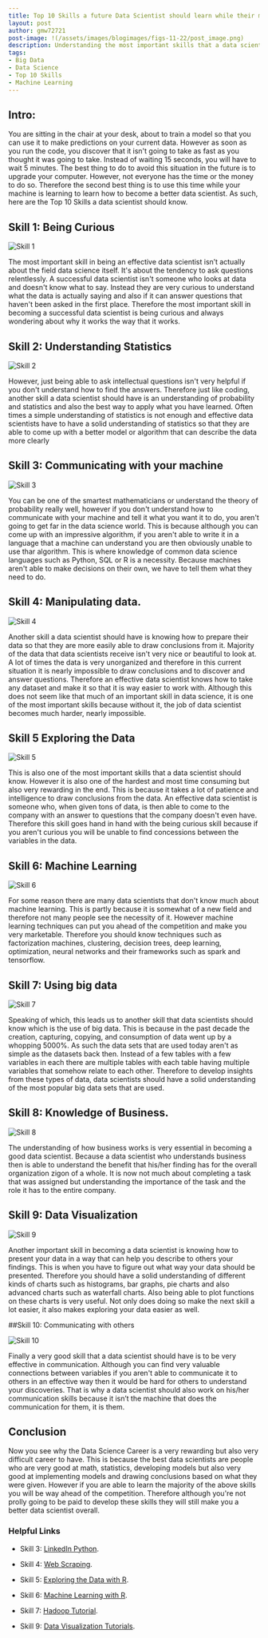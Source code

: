 ```yaml
---
title: Top 10 Skills a future Data Scientist should learn while their machine is also learning.
layout: post
author: gmw72721
post-image: !(/assets/images/blogimages/figs-11-22/post_image.png)
description: Understanding the most important skills that a data scientist should have
tags:
- Big Data 
- Data Science 
- Top 10 Skills
- Machine Learning
---
```


## Intro:

You are sitting in the chair at your desk, about to train a model so that you can use it to make predictions on your current data. However as soon as you run the code, you discover that it isn't going to take as fast as you thought it was going to take. Instead of waiting 15 seconds, you will have to wait 5 minutes. The best thing to do to avoid this situation in the future is to upgrade your computer. However, not everyone has the time or the money to do so. Therefore the second best thing is to use this time while your machine is learning to learn how to become a better data scientist. As such, here are the Top 10 Skills a data scientist should know.


## Skill 1: Being Curious

![Skill 1](/assets/images/blogimages/figs-11-22/skill1.jpg)

The most important skill in being an effective data scientist isn’t actually about the field data science itself. It's about the tendency to ask questions relentlessly. A successful data scientist isn't someone who looks at data and doesn't know what to say. Instead they are very curious to understand what the data is actually saying and also if it can answer questions that haven't been asked in the first place. Therefore the most important skill in becoming a successful data scientist is being curious and always wondering about why it works the way that it works.



## Skill 2: Understanding Statistics

![Skill 2](/assets/images/blogimages/figs-11-22/skill2.png)

However, just being able to ask intellectual questions isn't very helpful if you don't understand how to find the answers. Therefore just like coding, another skill a data scientist should have is an understanding of probability and statistics and also the best way to apply what you have learned. Often times a simple understanding of statistics is not enough and effective data scientists have to have a solid understanding of statistics so that they are able to come up with a better model or algorithm that can describe the data more clearly


## Skill 3: Communicating with your machine

![Skill 3](/assets/images/blogimages/figs-11-22/skill3.jpg)

You can be one of the smartest mathematicians or understand the theory of probability really well, however if you don't understand how to communicate with your machine and tell it what you want it to do, you aren't going to get far in the data science world. This is because although you can come up with an impressive algorithm, if you aren't able to write it in a language that a machine can understand you are then obviously unable to use thar algorithm. This is where knowledge of common data science languages such as Python, SQL or R is a necessity. Because machines aren't able to make decisions on their own, we have to tell them what they need to do.

## Skill 4: Manipulating data.

![Skill 4](/assets/images/blogimages/figs-11-22/skill4.png)

Another skill a data scientist should have is knowing how to prepare their data so that they are more easily able to draw conclusions from it. Majority of the data that data scientists receive isn't very nice or  beautiful to look at. A lot of times the data is very unorganized and therefore in this current situation it is nearly impossible to draw conclusions and to discover and answer questions. Therefore an effective data scientist knows how to take any dataset and make it so that it is way easier to work with. Although this does not seem like that much of an important skill in data science, it is one of the most important skills because without it, the job of data scientist becomes much harder, nearly impossible. 

## Skill 5 Exploring the Data 

![Skill 5](/assets/images/blogimages/figs-11-22/skill5.png)

This is also one of the most important skills that a data scientist should know. However it is also one of the hardest and most time consuming but also very rewarding in the end. This is because it takes a lot of patience and intelligence to draw conclusions from the data. An effective data scientist is someone who, when given tons of data, is then able to come to the company with an answer to questions that the company doesn't even have. Therefore this skill goes hand in hand with the being curious skill because if you aren't curious you will be unable to find concessions between the variables in the data.

## Skill 6: Machine Learning

![Skill 6](/assets/images/blogimages/figs-11-22/skill6.jpeg)

For some reason there are many data scientists that don't know much about machine learning. This is partly because it is somewhat of a new field and therefore not many people see the necessity of it. However machine learning techniques can put you ahead of the competition and make you very marketable. Therefore you should know techniques such as
factorization machines, clustering, decision trees, deep learning, optimization, neural  networks and their frameworks such as spark and tensorflow. 

## Skill 7: Using big data 

![Skill 7](/assets/images/blogimages/figs-11-22/skill7.jpg)

Speaking of which, this leads us to another skill that data scientists should know which is the use of big data. This is because in the past decade the creation, capturing, copying, and consumption of data went up by a whopping 5000%. As such the data sets that are used today aren't as simple as the datasets back then. Instead of a few tables with a few variables in each there are multiple tables with each table having multiple variables that somehow relate to each other. Therefore to develop insights from these types of data, data scientists should have a solid understanding of the most popular big data sets that are used.

## Skill 8: Knowledge of Business.

![Skill 8](/assets/images/blogimages/figs-11-22/skill8.jpg)

The understanding of how business works is very essential in becoming a good data scientist. Because a data scientist who understands business then is able to understand the benefit that his/her finding has for the overall organization zigon of a whole. It is now not much about completing a task that was assigned but understanding the importance of the task and the role it has to the entire company.

## Skill 9: Data Visualization

![Skill 9](/assets/images/blogimages/figs-11-22/skill9.jpg)

Another important skill in becoming a data scientist is knowing how to present your data in a way that can help you describe to others your findings. This is when you have to figure out what way your data should be presented. Therefore you should have a solid understanding of different kinds of charts such as histograms, bar graphs, pie charts and also advanced charts such as waterfall charts. Also being able to plot functions on these charts is very useful. Not only does doing so make the next skill a lot easier, it also makes exploring your data easier as well.


##Skill 10: Communicating with others

![Skill 10](/assets/images/blogimages/figs-11-22/skill10.jpg)

Finally a very good skill that a data scientist should have is to be very effective in communication. Although you can find very valuable connections between variables if you aren't able to communicate it to others in an effective way then it would be hard for others to understand your discoveries. That is why a data scientist should also work on his/her communication skills because it isn’t the machine that does the communication for them, it is them.

## Conclusion

Now you see why the Data Science Career is a very rewarding but also very difficult career to have. This is because the best data scientists are people who are very good at math, statistics, developing models but also very good at implementing models and drawing conclusions based on what they were given. However if you are able to learn the majority of the above skills you will be way ahead of the competition. Therefore although you're not prolly going to be paid to develop these skills they will still make you a better data scientist overall.


### Helpful Links

* Skill 3: [LinkedIn Python](https://www.linkedin.com/learning/topics/python?accountId=2153100&u=2153100&success=true&authUUID=E%2BagPUnkQpCaU2Ws9EcJTA%3D%3D).

* Skill 4: [Web Scraping](https://www.datacamp.com/community/tutorials/web-scraping-using-python).

* Skill 5: [Exploring the Data with R](https://www.listendata.com/2014/06/data-exploration-using-r.html).

* Skill 6: [Machine Learning with R](https://www.mathworks.com/solutions/machine-learning/tutorials-examples.html?ef_id=CjwKCAiAv_KMBhAzEiwAs-rX1KcRG_OT51NYkQ0O7H4J7zE1rMJprL_OtC0pqfRPWafjpFTU2qHrMhoChsYQAvD_BwE:G:s&s_kwcid=AL!8664!3!521120568225!p!!g!!machine%20learning%20tutorial&s_eid=psn_57384016232&q=machine%20learning%20tutorial&gclid=CjwKCAiAv_KMBhAzEiwAs-rX1KcRG_OT51NYkQ0O7H4J7zE1rMJprL_OtC0pqfRPWafjpFTU2qHrMhoChsYQAvD_BwE).

* Skill 7: [Hadoop Tutorial](https://www.udemy.com/course/big-data-and-hadoop-essentials-free-tutorial/).

* Skill 9: [Data Visualization Tutorials](https://flowingdata.com/category/tutorials/).


